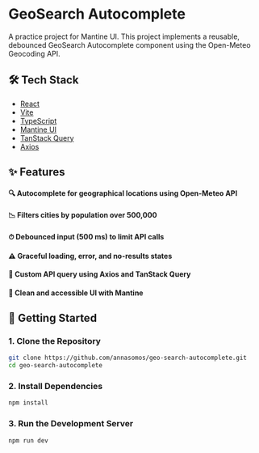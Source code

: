 # GeoSearch Autocomplete

A practice project for Mantine UI.
This project implements a reusable, debounced GeoSearch Autocomplete component using the Open-Meteo Geocoding API.

## 🛠 Tech Stack

- [React](https://reactjs.org/)
- [Vite](https://vitejs.dev/)
- [TypeScript](https://www.typescriptlang.org/)
- [Mantine UI](https://mantine.dev/)
- [TanStack Query](https://tanstack.com/query/latest)
- [Axios](https://axios-http.com/)

## ✨ Features

#### 🔍 Autocomplete for geographical locations using Open-Meteo API
####  📉 Filters cities by population over 500,000
#### ⏱ Debounced input (500 ms) to limit API calls
#### ⚠️ Graceful loading, error, and no-results states
#### 🎯 Custom API query using Axios and TanStack Query
#### 🧼 Clean and accessible UI with Mantine

## 🚀 Getting Started

### 1. Clone the Repository

```bash
git clone https://github.com/annasomos/geo-search-autocomplete.git
cd geo-search-autocomplete
```
### 2. Install Dependencies


```bash
npm install
```


### 3. Run the Development Server

```bash
npm run dev
```
